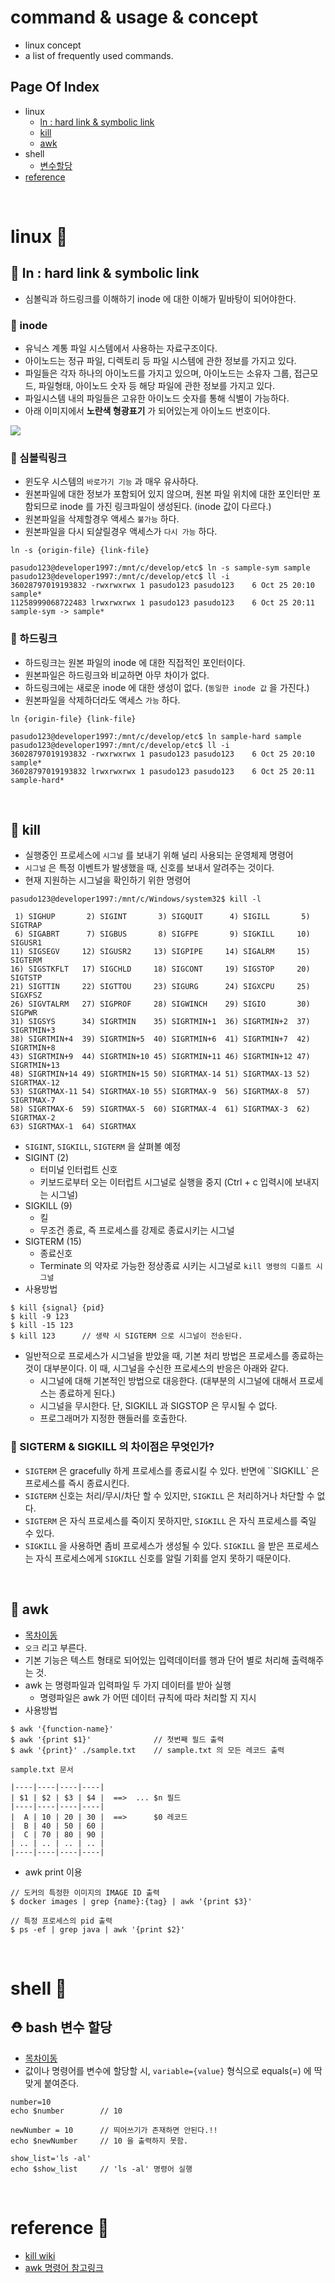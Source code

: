 # command & usage & concept
* linux concept
* a list of frequently used commands.

## <a id="index"></a>Page Of Index
* linux
    * [ln : hard link & symbolic link](#ln)
    * [kill](#kill)
    * [awk](#awk)
* shell
    * [변수할당](#variable-command)
* [reference](#reference)

<BR> 

# linux 🚀

## 🔔 <a id="ln"></a> ln : hard link & symbolic link
* 심볼릭과 하드링크를 이해하기 inode 에 대한 이해가 밑바탕이 되어야한다.

### 👀 inode
* 유닉스 계통 파일 시스템에서 사용하는 자료구조이다.
* 아이노드는 정규 파일, 디렉토리 등 파일 시스템에 관한 정보를 가지고 있다.
* 파일들은 각자 하나의 아이노드를 가지고 있으며, 아이노드는 소유자 그룹, 접근모드, 파일형태, 아이노드 숫자 등 해당 파일에 관한 정보를 가지고 있다.
* 파일시스템 내의 파일들은 고유한 아이노드 숫자를 통해 식별이 가능하다.
* 아래 이미지에서 __노란색 형광표기__ 가 되어있는게 아이노드 번호이다.

<img src="../Image/2020-10-25_inode.png"/>

### 👀 심볼릭링크
* 윈도우 시스템의 `바로가기 기능` 과 매우 유사하다.
* 원본파일에 대한 정보가 포함되어 있지 않으며, 원본 파일 위치에 대한 포인터만 포함되므로 inode 를 가진 링크파일이 생성된다. (inode 값이 다르다.)
* 원본파일을 삭제할경우 액세스 `불가능` 하다.
* 원본파일을 다시 되살릴경우 액세스가 `다시 가능` 하다.

```shell
ln -s {origin-file} {link-file}

pasudo123@developer1997:/mnt/c/develop/etc$ ln -s sample-sym sample
pasudo123@developer1997:/mnt/c/develop/etc$ ll -i
36028797019193832 -rwxrwxrwx 1 pasudo123 pasudo123    6 Oct 25 20:10 sample*
11258999068722483 lrwxrwxrwx 1 pasudo123 pasudo123    6 Oct 25 20:11 sample-sym -> sample*
```

### 👀 하드링크
* 하드링크는 원본 파일의 inode 에 대한 직접적인 포인터이다.
* 원본파일은 하드링크와 비교하면 아무 차이가 없다.
* 하드링크에는 새로운 inode 에 대한 생성이 없다. (`동일한 inode 값` 을 가진다.)
* 원본파일을 삭제하더라도 액세스 `가능` 하다.
```shell
ln {origin-file} {link-file}

pasudo123@developer1997:/mnt/c/develop/etc$ ln sample-hard sample
pasudo123@developer1997:/mnt/c/develop/etc$ ll -i
36028797019193832 -rwxrwxrwx 1 pasudo123 pasudo123    6 Oct 25 20:10 sample*
36028797019193832 lrwxrwxrwx 1 pasudo123 pasudo123    6 Oct 25 20:11 sample-hard*
```

<BR>

## 🔔 <a id="kill"></a> kill
*  실행중인 프로세스에 `시그널` 를 보내기 위해 널리 사용되는 운영체제 명령어
* `시그널` 은 특정 이벤트가 발생했을 때, 신호를 보내서 알려주는 것이다.
* 현재 지원하는 시그널을 확인하기 위한 명령어
```shell
pasudo123@developer1997:/mnt/c/Windows/system32$ kill -l

 1) SIGHUP       2) SIGINT       3) SIGQUIT      4) SIGILL       5) SIGTRAP
 6) SIGABRT      7) SIGBUS       8) SIGFPE       9) SIGKILL     10) SIGUSR1
11) SIGSEGV     12) SIGUSR2     13) SIGPIPE     14) SIGALRM     15) SIGTERM
16) SIGSTKFLT   17) SIGCHLD     18) SIGCONT     19) SIGSTOP     20) SIGTSTP
21) SIGTTIN     22) SIGTTOU     23) SIGURG      24) SIGXCPU     25) SIGXFSZ
26) SIGVTALRM   27) SIGPROF     28) SIGWINCH    29) SIGIO       30) SIGPWR
31) SIGSYS      34) SIGRTMIN    35) SIGRTMIN+1  36) SIGRTMIN+2  37) SIGRTMIN+3
38) SIGRTMIN+4  39) SIGRTMIN+5  40) SIGRTMIN+6  41) SIGRTMIN+7  42) SIGRTMIN+8
43) SIGRTMIN+9  44) SIGRTMIN+10 45) SIGRTMIN+11 46) SIGRTMIN+12 47) SIGRTMIN+13
48) SIGRTMIN+14 49) SIGRTMIN+15 50) SIGRTMAX-14 51) SIGRTMAX-13 52) SIGRTMAX-12
53) SIGRTMAX-11 54) SIGRTMAX-10 55) SIGRTMAX-9  56) SIGRTMAX-8  57) SIGRTMAX-7
58) SIGRTMAX-6  59) SIGRTMAX-5  60) SIGRTMAX-4  61) SIGRTMAX-3  62) SIGRTMAX-2
63) SIGRTMAX-1  64) SIGRTMAX
```
* `SIGINT`, `SIGKILL`, `SIGTERM` 을 살펴볼 예정
* SIGINT (2)
    * 터미널 인터럽트 신호
    * 키보드로부터 오는 이터럽트 시그널로 실행을 중지 (Ctrl + c 입력시에 보내지는 시그널)
* SIGKILL (9)
    * 킬
    * 무조건 종료, 즉 프로세스를 강제로 종료시키는 시그널
* SIGTERM (15)
    * 종료신호
    * Terminate 의 약자로 가능한 정상종료 시키는 시그널로 `kill 명령의 디폴트 시그널`
* 사용방법
```shell
$ kill {signal} {pid}
$ kill -9 123
$ kill -15 123
$ kill 123      // 생략 시 SIGTERM 으로 시그널이 전송된다.
```
* 일반적으로 프로세스가 시그널을 받았을 때, 기본 처리 방법은 프로세스를 종료하는 것이 대부분이다. 이 때, 시그널을 수신한 프로세스의 반응은 아래와 같다.
    * 시그널에 대해 기본적인 방법으로 대응한다. (대부분의 시그널에 대해서 프로세스는 종료하게 된다.)
    * 시그널을 무시한다. 단, SIGKILL 과 SIGSTOP 은 무시될 수 없다.
    * 프로그래머가 지정한 핸들러를 호출한다.

### 👀 SIGTERM & SIGKILL 의 차이점은 무엇인가?
* `SIGTERM` 은 gracefully 하게 프로세스를 종료시킬 수 있다. 반면에 ``SIGKILL` 은 프로세스를 즉시 종료시킨다.
* `SIGTERM` 신호는 처리/무시/차단 할 수 있지만, `SIGKILL` 은 처리하거나 차단할 수 없다.
* `SIGTERM` 은 자식 프로세스를 죽이지 못하지만, `SIGKILL` 은 자식 프로세스를 죽일 수 있다.
* `SIGKILL` 을 사용하면 좀비 프로세스가 생성될 수 있다. `SIGKILL` 을 받은 프로세스는 자식 프로세스에게 `SIGKILL` 신호를 알릴 기회를 얻지 못하기 때문이다.


<BR>

## 🔔 <a id="awk"></a> awk
* [목차이동](#index)
* `오크` 리고 부른다.
* 기본 기능은 텍스트 형태로 되어있는 입력데이터를 행과 단어 별로 처리해 출력해주는 것.
* awk 는 명령파일과 입력파일 두 가지 데이터를 받아 실행
    * 명령파일은 awk 가 어떤 데이터 규칙에 따라 처리할 지 지시
* 사용방법
```shell
$ awk '{function-name}'
$ awk '{print $1}'              // 첫번째 필드 출력
$ awk '{print}' ./sample.txt    // sample.txt 의 모든 레코드 출력

sample.txt 문서

|----|----|----|----|
| $1 | $2 | $3 | $4 |  ==>  ... $n 필드
|----|----|----|----|
|  A | 10 | 20 | 30 |  ==>      $0 레코드
|  B | 40 | 50 | 60 |
|  C | 70 | 80 | 90 |
| .. | .. | .. | .. |
|----|----|----|----|
```
* awk print 이용
```shell
// 도커의 특정한 이미지의 IMAGE ID 출력
$ docker images | grep {name}:{tag} | awk '{print $3}'

// 특정 프로세스의 pid 출력
$ ps -ef | grep java | awk '{print $2}'
```

<BR> 

# shell 🚀
## ⛑ <a id="variable-command"></a> bash 변수 할당
* [목차이동](#index)
* 값이나 명령어를 변수에 할당할 시, `variable={value}` 형식으로 equals(=) 에 딱 맞게 붙여준다.
```shell
number=10
echo $number        // 10 

newNumber = 10      // 띄어쓰기가 존재하면 안된다.!!
echo $newNumber     // 10 을 출력하지 못함.

show_list='ls -al'
echo $show_list     // 'ls -al' 명령어 실행
```

<BR>

# <a id="reference"></a> reference 🚀
* [kill wiki](https://en.wikipedia.org/wiki/Kill_(command))
* [awk 명령어 참고링크](https://recipes4dev.tistory.com/171)